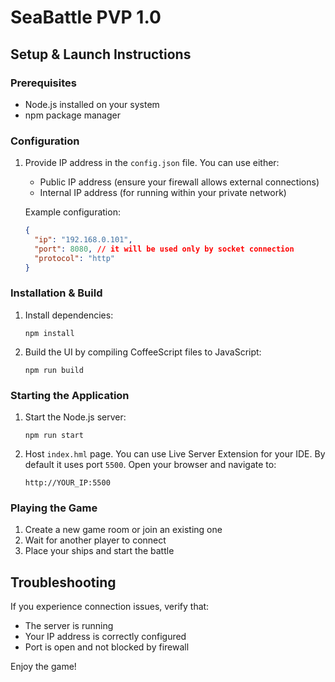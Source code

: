 # SeaBattle PVP 1.0

## Setup & Launch Instructions

### Prerequisites
- Node.js installed on your system
- npm package manager

### Configuration
1. Provide IP address in the `config.json` file. You can use either:
   - Public IP address (ensure your firewall allows external connections)
   - Internal IP address (for running within your private network)

   Example configuration:
   ```json
   {
     "ip": "192.168.0.101",
     "port": 8080, // it will be used only by socket connection
     "protocol": "http"
   }
   ```

### Installation & Build
1. Install dependencies:
   ```
   npm install
   ```

2. Build the UI by compiling CoffeeScript files to JavaScript:
   ```
   npm run build
   ```

### Starting the Application
1. Start the Node.js server:
   ```
   npm run start
   ```

2. Host `index.hml` page. You can use Live Server Extension for your IDE. By default it uses port `5500`. Open your browser and navigate to:
   ```
   http://YOUR_IP:5500
   ```

### Playing the Game
1. Create a new game room or join an existing one
2. Wait for another player to connect
3. Place your ships and start the battle

## Troubleshooting
If you experience connection issues, verify that:
- The server is running
- Your IP address is correctly configured
- Port is open and not blocked by firewall

Enjoy the game!
